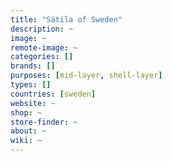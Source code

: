 ```yaml
---
title: "Sätila of Sweden"
description: ~
image: ~
remote-image: ~
categories: []
brands: []
purposes: [mid-layer, shell-layer]
types: []
countries: [sweden]
website: ~
shop: ~
store-finder: ~
about: ~
wiki: ~
---
```

